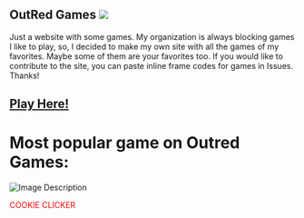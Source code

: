 ## OutRed Games <a href="https://hits.seeyoufarm.com"><img src="https://hits.seeyoufarm.com/api/count/incr/badge.svg?url=https%3A%2F%2Fgithub.com%2FOutRed%2Foutred.github.io&count_bg=%236BA83D&title_bg=%23555555&icon=codeigniter.svg&icon_color=%23E7E7E7&title=Page+Visits&edge_flat=false"/></a>
Just a website with some games. My organization is always blocking games I like to play, so, I decided to make my own site with all the games of my favorites. Maybe some of them are your favorites too. If you would like to contribute to the site, you can paste inline frame codes for games in Issues. Thanks!

## [Play Here!](https://outred.github.io/)

# Most popular game on Outred Games:
<img src="https://9to5fortnite.com/wp-content/uploads/2021/09/cookie-clicker-steam-background-780x470.jpg" alt="Image Description">
<html>
<body>
<p style="color:red;">COOKIE CLICKER</p>
</body>
</html>
